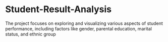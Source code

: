 # Student-Result-Analysis
The project focuses on exploring and visualizing various aspects of student performance, including factors like gender, parental education, marital status, and ethnic group
